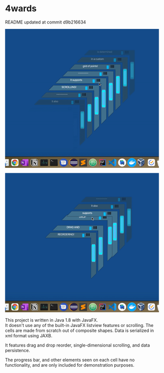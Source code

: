 # 4wards
README updated at commit d9b216634

![](Scroll.gif)

![](DragAndDrop.gif)

This project is written in Java 1.8 with JavaFX.  
It doesn't use any of the built-in JavaFX listview features or scrolling. 
The cells are made from scratch out of composite shapes. 
Data is serialized in xml format using JAXB.

It features drag and drop reorder, single-dimensional scrolling, and data persistence. 

The progress bar, and other elements seen on each cell have no functionality, 
and are only included for demonstration purposes.